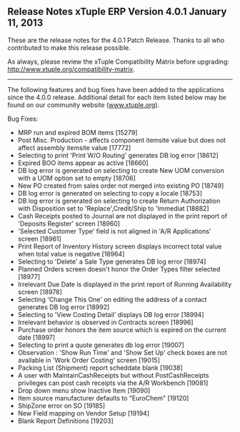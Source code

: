 Release Notes
xTuple ERP
Version 4.0.1
January 11, 2013
----------------------------------

These are the release notes for the 4.0.1 Patch Release. Thanks
to all who contributed to make this release possible.

As always, please review the xTuple Compatibility Matrix before
upgrading: http://www.xtuple.org/compatibility-matrix.

----------------------------------

The following features and bug fixes have been added to the
applications since the 4.0.0 release. Additional detail for
each item listed below may be found on our community
website (www.xtuple.org).

Bug Fixes:

* MRP run and expired BOM items [15279]
* Post Misc. Production - affects component itemsite value but does not affect assembly itemsite value [17772]
* Selecting to print  'Print W/O Routing' generates DB log error [18612]
* Expired BOO items appear as active [18660]
* DB log error is generated on selecting to create New  UOM conversion with a UOM option set to empty [18706]
* New PO created from sales order not merged into existing PO [18749]
* DB log error is generated on selecting to copy a locale [18753]
* DB log error is generated on selecting to create Return Authorization with Disposition set to 'Replace',Credit/Ship to 'Immediat [18882]
* Cash Receipts posted to Journal are not displayed in the print report of  'Deposits Register' screen [18960]
* 'Selected Customer Type' field is not aligned in 'A/R Applications' screen [18961]
* Print Report of Inventory History screen displays incorrect total value when total value is negative [18964]
* Selecting to 'Delete' a Sale Type generates DB log error [18974]
* Planned Orders screen doesn't honor the Order Types filter selected [18977]
* Irrelevant Due Date is displayed in the print report of Running Availability screen [18978]
* Selecting 'Change This One' on editing the address of a contact generates DB log error [18992]
* Selecting to 'View Costing Detail' displays DB log error [18994]
* Irrelevant behavior is observed in Contracts screen [18996]
* Purchase order honors the item source which is expired on the current date [18997]
* Selecting to print a quote generates db log error [19007]
* Observation : 'Show Run Time' and 'Show Set Up' check boxes are not available in 'Work Order Costing' screen [19015]
* Packing List (Shipment) report scheddate blank [19038]
* A user with MaintainCashReceipts but without PostCashReceipts privileges can post cash receipts via the A/R Workbench [19081]
* Drop down menu show Inactive Item [19090]
* Item source manufacturer defaults to "EuroChem" [19120]
* ShipZone error on SO [19185]
* New Field mapping on Vendor Setup [19194]
* Blank Report Definitions [19203]
